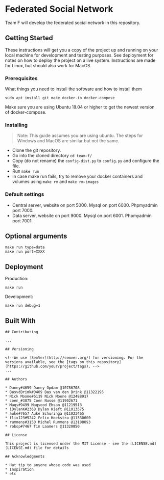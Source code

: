# Federated Social Network

Team F will develop the federated social network in this repository.

## Getting Started

These instructions will get you a copy of the project up and running on your local machine for development and testing purposes. See deployment for notes on how to deploy the project on a live system.
Instructions are made for Linux, but should also work for MacOS.

### Prerequisites

What things you need to install the software and how to install them

```
sudo apt install git make docker.io docker-compose
```
Make sure you are using Ubuntu 18.04 or higher to get the newest version of docker-compose.

### Installing
> Note: This guide assumes you are using ubuntu. The steps for Windows and MacOS are similar but not the same.
- Clone the git repository.
- Go into the cloned directory `cd team-f/`
- Copy (do not rename) the `config-dist.py` to `config.py` and configure the file.
- Run `make run` 
- In case make run fails, try to remove your docker containers and volumes using `make rm` and `make rm-images` 

### Default settings
- Central server, website on port 5000. Mysql on port 6000. Phpmyadmin port 7000.
- Data server, website on port 9000. Mysql on port 6001. Phpmyadmin port 7001.

## Optional arguments
```
make run type=data
make run port=XXXX
```

## Deployment

Production:

```
make run
```

Development:
```
make run debug=1
```

## Built With


<!--* [Maven](https://maven.apache.org/) - Dependency Management-->
<!--* [ROME](https://rometools.github.io/rome/) - Used to generate RSS Feeds-->
<!--* [Flask](https://palletsprojects.com/p/flask/) - Used for web-based application framework-->
<!--* [MySQL](https://www.mysql.com/) - Database management-->
<!--* []() - -->
```
## Contributing

...

## Versioning

<!--We use [SemVer](http://semver.org/) for versioning. For the versions available, see the [tags on this repository](https://github.com/your/project/tags). -->
...

## Authors

* Danny#4659 Danny Opdam @10786708
* BasvdBrink#0409 Bas van den Brink @11322195
* Nick Moone#6119 Nick Moone @12488917
* coen_#3875 Coen Nusse @11902671
* Maqs#9499 Maqsood Ehsan @11219513
* iDylanK#2368 Dylan Kieft @11013575
* auke#7657 Auke Schuringa @11023465
* flix123#5242 Felix Hoekstra @11330600
* rummens#3150 Michel Rummens @13108093
* robop#7467 Tim Laamers @11320850

## License

This project is licensed under the MIT License - see the [LICENSE.md](LICENSE.md) file for details

## Acknowledgments

* Hat tip to anyone whose code was used
* Inspiration
* etc

